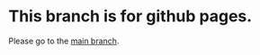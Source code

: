 # This branch is for github pages.
Please go to the [main branch](https://github.com/coolprofessor/ink.js/).
